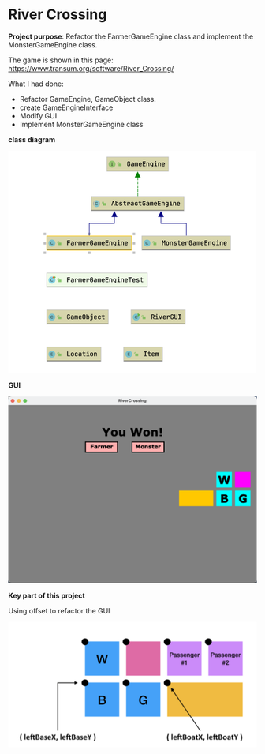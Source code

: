 # River Crossing

**Project purpose**: Refactor the FarmerGameEngine class and implement the MonsterGameEngine class.

The game is shown in this page: https://www.transum.org/software/River_Crossing/

What I had done:

- Refactor GameEngine, GameObject class.
- create GameEngineInterface
- Modify GUI
- Implement MonsterGameEngine class

**class diagram**

<img src="Diagram.png" alt="image-20220115031953831" style="zoom:50%;" />

**GUI**

<img src="GUI.png" alt="image-20220115032315295" style="zoom:50%;" />



**Key part of this project**

Using offset to refactor the GUI

<img src="offset.png" alt="image-20220115032438006" style="zoom:50%;" />

